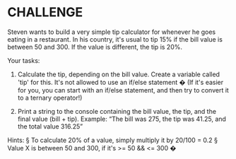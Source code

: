 # CHALLENGE 

Steven wants to build a very simple tip calculator for whenever he goes eating in a
restaurant. In his country, it's usual to tip 15% if the bill value is between 50 and
300. If the value is different, the tip is 20%.

Your tasks:
1. Calculate the tip, depending on the bill value. Create a variable called 'tip' for
this. It's not allowed to use an if/else statement � (If it's easier for you, you can
start with an if/else statement, and then try to convert it to a ternary
operator!)

2. Print a string to the console containing the bill value, the tip, and the final value
(bill + tip). Example: “The bill was 275, the tip was 41.25, and the total value
316.25”

Hints:
§ To calculate 20% of a value, simply multiply it by 20/100 = 0.2
§ Value X is between 50 and 300, if it's >= 50 && <= 300 �
